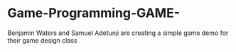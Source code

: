 # Game-Programming-GAME-
Benjamin Waters and Samuel Adetunji are creating a simple game demo for their game design class
